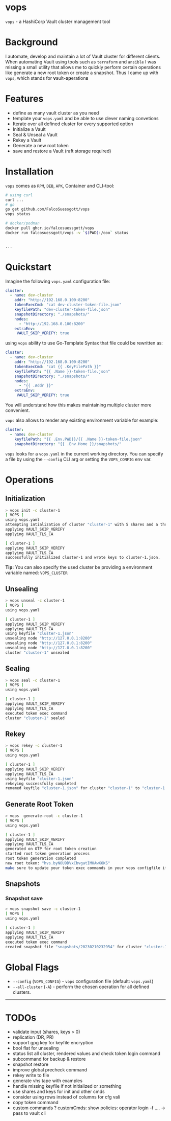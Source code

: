 # vops
`vops` - a HashiCorp Vault cluster management tool

# Background
I automate, develop and maintain a lot of Vault cluster for different clients. When automating Vault using tools such as `terraform` and `ansible` I was missing a small utility that allows me to quickly perform certain operations like generate a new root token or create a snapshot. Thus I came up with `vops`, which stands for **v**ault-**op**eration**s**

# Features 
* define as many vault cluster as you need
* template your `vops.yaml` and be able to use clever naming convetions
* Iterate over all defined cluster for every supported option
* Initialize a Vault 
* Seal & Unseal a Vault 
* Rekey a Vault 
* Generate a new root token
* save and restore a Vault (raft storage required)

# Installation
`vops` comes as `RPM`, `DEB`, `APK`, Container and CLI-tool:

```bash
# using curl
curl ...
# go
go get github.com/FalcoSuessgott/vops
vops status

# docker/podman
docker pull ghcr.io/falcosuessgott/vops
docker run falcosuessgott/vops -v `$(PWD):/ooo` status


...
```

# Quickstart
Imagine the following `vops.yaml` configuration file:

```yaml
cluster:
  - name: dev-cluster
    addr: "http://192.168.0.100:8200"
    tokenExecCmd: "cat dev-cluster-token-file.json"
    keyfilePath: "dev-cluster-token-file.json"
    snapshotDirectory: "./snapshots/"
    nodes:
      - "http://192.168.0.100:8200"
    extraEnv:
     VAULT_SKIP_VERIFY: true
```

using `vops` ability to use Go-Template Syntax that file could be rewritten as:

```yaml
cluster:
  - name: dev-cluster
    addr: "http://192.168.0.100:8200"
    tokenExecCmd: "cat {{ .KeyFilePath }}"
    keyfilePath: "{{ .Name }}-token-file.json"
    snapshotDirectory: "./snapshots/"
    nodes:
      - "{{ .Addr }}"
    extraEnv:
     VAULT_SKIP_VERIFY: true
```

You will understand how this makes maintaining multiple cluster more convenient.

`vops` also allows to render any existing environment variable for example:

```yaml
cluster:
  - name: dev-cluster
    keyfilePath: "{{ .Env.PWD}}/{{ .Name }}-token-file.json"
    snapshotDirectory: "{{ .Env.Home }}/snapshots/"
```

`vops` looks for a `vops.yaml` in the current working directory. You can specify a file by using the `--config` CLI arg or setting the `VOPS_CONFIG` env var.

# Operations
## Initialization

```bash
> vops init -c cluster-1
[ VOPS ]
using vops.yaml
attempting intialization of cluster "cluster-1" with 5 shares and a threshold of 3
applying VAULT_SKIP_VERIFY
applying VAULT_TLS_CA

[ cluster-1 ]
applying VAULT_SKIP_VERIFY
applying VAULT_TLS_CA
successfully initialized cluster-1 and wrote keys to cluster-1.json.
```

**Tip:** You can also specify the used cluster be providing a environment variable named: `VOPS_CLUSTER`
## Unsealing
```bash
> vops unseal -c cluster-1    
[ VOPS ]
using vops.yaml

[ cluster-1 ]
applying VAULT_SKIP_VERIFY
applying VAULT_TLS_CA
using keyfile "cluster-1.json"
unsealing node "http://127.0.0.1:8200"
unsealing node "http://127.0.0.1:8200"
unsealing node "http://127.0.0.1:8200"
cluster "cluster-1" unsealed
```

## Sealing
```bash
> vops seal -c cluster-1  
[ VOPS ]
using vops.yaml

[ cluster-1 ]
applying VAULT_SKIP_VERIFY
applying VAULT_TLS_CA
executed token exec command
cluster "cluster-1" sealed
```

## Rekey
```bash
> vops rekey -c cluster-1            
[ VOPS ]
using vops.yaml

[ cluster-1 ]
applying VAULT_SKIP_VERIFY
applying VAULT_TLS_CA
using keyfile "cluster-1.json"
rekeying successfully completed
renamed keyfile "cluster-1.json" for cluster "cluster-1" to "cluster-1.json_20230210233133" (snapshots depend on the unseal/recovery keys from the moment the snapshot has been created. This way you always have the matching unseal/recovery keys ready.)
```


## Generate Root Token
```bash
> vops  generate-root -c cluster-1        
[ VOPS ]
using vops.yaml

[ cluster-1 ]
applying VAULT_SKIP_VERIFY
applying VAULT_TLS_CA
generated on OTP for root token creation
started root token generation process
root token generation completed
new root token: "hvs.byNOU9DVxCbvgatIMHAwXOKS"
make sure to update your token exec commands in your vops configfile if necessary.
```

## Snapshots
### Snapshot save
```bash
> vops snapshot save -c cluster-1
[ VOPS ]
using vops.yaml

[ cluster-1 ]
applying VAULT_SKIP_VERIFY
applying VAULT_TLS_CA
executed token exec command
created snapshot file "snapshots/20230210232954" for cluster "cluster-1"
```

# Global Flags
* `--config` (`VOPS_CONFIG`) - `vops` configuration file (default: `vops.yaml`)
* `--all-cluster` (`-A`) - perform the chosen operation for all defined clusters.

---

# TODOs
* validate input (shares, keys > 0)
* replication (DR, PR)
* support gpg key for keyfile encryption
* bool flat for unsealing
* status list all cluster, rendered values and check token login command
* subcommand for backup & restore
* snapshot restore
* improve global precheck command
* rekey write to file 
* generate vhs tape with examples
* handle missing keyfile if not initialized or something
* use shares and keys for init and other cmds
* consider using rows instead of columns for cfg vali
* copy token command
* custom commands ? customCmds: show policies: operator login -f .... -> pass to vault cli